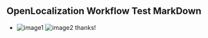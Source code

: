 ## OpenLocalization Workflow Test MarkDown
* ![image1](.\4bc82ce5-3029-4b28-9693-dce0f9f20028.PNG)   ![image2](.\9fe759f6-cf7e-46be-836c-a19b69a2203b.png) 
thanks!